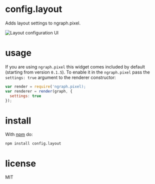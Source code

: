# config.layout

Adds layout settings to ngraph.pixel.

![Layout configuration UI](https://raw.github.com/anvaka/ngraph.pixel/master/demo.png)

# usage

If you are using `ngraph.pixel` this widget comes included by default (starting
from version `0.1.5`). To enable it in the `ngraph.pixel` pass the `settings: true`
argument to the renderer constructor:

``` js
var render = require('ngraph.pixel);
var renderer = render(graph, {
  settings: true
});
```

# install

With [npm](https://npmjs.org) do:

```
npm install config.layout
```

# license

MIT
